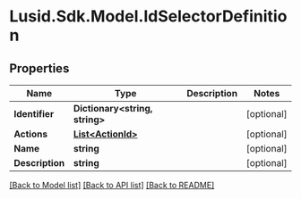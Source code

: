 # Lusid.Sdk.Model.IdSelectorDefinition
## Properties

Name | Type | Description | Notes
------------ | ------------- | ------------- | -------------
**Identifier** | **Dictionary&lt;string, string&gt;** |  | [optional] 
**Actions** | [**List&lt;ActionId&gt;**](ActionId.md) |  | [optional] 
**Name** | **string** |  | [optional] 
**Description** | **string** |  | [optional] 

[[Back to Model list]](../README.md#documentation-for-models) [[Back to API list]](../README.md#documentation-for-api-endpoints) [[Back to README]](../README.md)

